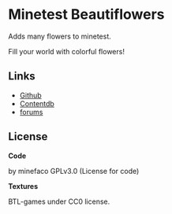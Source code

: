 # Minetest Beautiflowers

Adds many flowers to minetest.

Fill your world with colorful flowers!

## Links 

* [Github](https://github.com/minefaco/beautiflowers)
* [Contentdb](https://content.minetest.net/packages/1faco/beautiflowers/)
* [forums](https://forum.minetest.net/viewtopic.php?f=9&t=26318)

## License

__Code__

by minefaco GPLv3.0 (License for code)

__Textures__

BTL-games under CC0 license.
